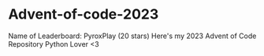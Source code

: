 # Advent-of-code-2023
Name of Leaderboard: PyroxPlay (20 stars)
Here's my 2023 Advent of Code Repository
Python Lover <3
